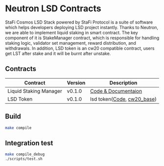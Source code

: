 # Neutron LSD Contracts

StaFi Cosmos LSD Stack powered by StaFi Protocol is a suite of software which helps developers deploying LSD project instantly. Thanks to Neutron, we are able to implement liquid staking in smart contract. The key component of it is StakeManager contract, which is responsible for handling staking logic, validator set management, reward distribution, and withdrawals. In addition, LSD token is an cw20 compatible contract, users get LST after stake and it will be burnt after unstake.

## Contracts

| Contract | Version | Description |
| --- | --- |--- |
| Liquid Staking Manager | v0.1.0 | [Code & Documentaion](./contracts/stake_manager/) |
| LSD Token | v0.1.0 | lsd token([Code](./contracts/lsd_token/), [cw20_base](https://github.com/CosmWasm/cw-plus/tree/main/contracts/cw20-base)) |

## Build

```sh
make compile
```

## Integration test

```sh
make compile_debug
./scripts/test.sh
```
